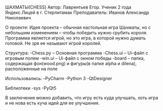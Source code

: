 ШАХМАТЫ(CHESS)
Автор: Лаврентьев Егор. Ученик 2 года Яндекс.Лицей в г. Стерлитамак
Преподаватель: Иванов Александр Николаевич

О проекте:
Идея проекта – обычная настольная игра Шахматы, но с небольшим изменением – чтобы победить нужно срубить короля.
Программа является игрой, но это игра, в которой нужно думать головой. Не зря ее называют игрой королей.

Структура:
-Chess.py – Основная программа
-Chess.ui – Ui-файл с игровым полем
-win.ui – Ui-файл с окном победы
-board – папка, содержащая фон(wood.png) и фигуры(в папке alpha и dilena), расположенные на поле

Использовались:
-PyCharm
-Python 3
-QtDesigner

Библиотеки
-sys
-PyQt5

В заключение можно добавить, что игру есть куда улучшать, хоть игра и не нова есть куча идей для ее улучшения.
